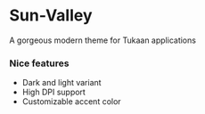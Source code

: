 # Sun-Valley
A gorgeous modern theme for Tukaan applications

### Nice features
- Dark and light variant
- High DPI support
- Customizable accent color
